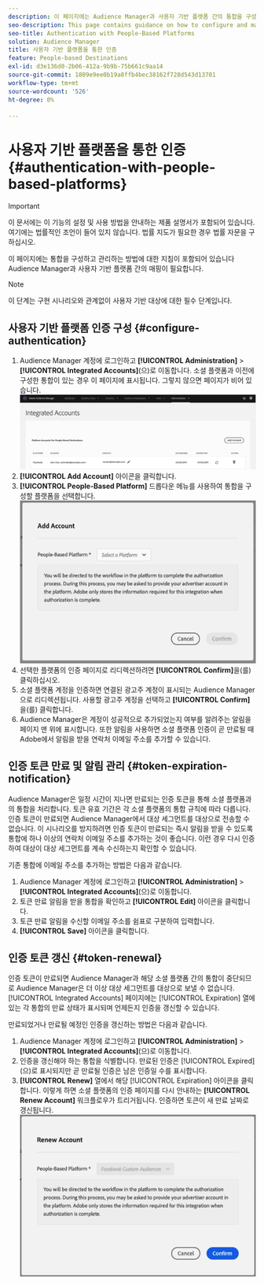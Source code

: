 ```yaml
---
description: 이 페이지에는 Audience Manager과 사용자 기반 플랫폼 간의 통합을 구성하고 관리하는 방법에 대한 지침이 포함되어 있습니다.
seo-description: This page contains guidance on how to configure and manage the integration between Audience Manager and people-based platforms.
seo-title: Authentication with People-Based Platforms
solution: Audience Manager
title: 사용자 기반 플랫폼을 통한 인증
feature: People-based Destinations
exl-id: d3e136d0-2b06-412a-9b9b-75b661c9aa14
source-git-commit: 1809e9ee0b19a8ffb4bec38162f728d543d13701
workflow-type: tm+mt
source-wordcount: '526'
ht-degree: 0%

---
```



# 사용자 기반 플랫폼을 통한 인증 {#authentication-with-people-based-platforms}

>[!IMPORTANT]
>이 문서에는 이 기능의 설정 및 사용 방법을 안내하는 제품 설명서가 포함되어 있습니다. 여기에는 법률적인 조언이 들어 있지 않습니다. 법률 지도가 필요한 경우 법률 자문을 구하십시오.

이 페이지에는 통합을 구성하고 관리하는 방법에 대한 지침이 포함되어 있습니다
Audience Manager과 사용자 기반 플랫폼 간의 매핑이 필요합니다.

>[!NOTE]
>이 단계는 구현 시나리오와 관계없이 사용자 기반 대상에 대한 필수 단계입니다.

## 사용자 기반 플랫폼 인증 구성 {#configure-authentication}

1. Audience Manager 계정에 로그인하고 **[!UICONTROL Administration]** > **[!UICONTROL Integrated Accounts]**(으)로 이동합니다. 소셜 플랫폼과 이전에 구성한 통합이 있는 경우 이 페이지에 표시됩니다. 그렇지 않으면 페이지가 비어 있습니다.
   ![사용자 기반 통합](assets/pbd-config.png)
2. **[!UICONTROL Add Account]** 아이콘을 클릭합니다.
3. **[!UICONTROL People-Based Platform]** 드롭다운 메뉴를 사용하여 통합을 구성할 플랫폼을 선택합니다.
   ![사용자 기반 플랫폼](assets/pbd-add.png)
4. 선택한 플랫폼의 인증 페이지로 리디렉션하려면 **[!UICONTROL Confirm]**&#x200B;을(를) 클릭하십시오.
5. 소셜 플랫폼 계정을 인증하면 연결된 광고주 계정이 표시되는 Audience Manager으로 리디렉션됩니다. 사용할 광고주 계정을 선택하고 **[!UICONTROL Confirm]**&#x200B;을(를) 클릭합니다.
6. Audience Manager은 계정이 성공적으로 추가되었는지 여부를 알려주는 알림을 페이지 맨 위에 표시합니다. 또한 알림을 사용하면 소셜 플랫폼 인증이 곧 만료될 때 Adobe에서 알림을 받을 연락처 이메일 주소를 추가할 수 있습니다.

## 인증 토큰 만료 및 알림 관리 {#token-expiration-notification}

Audience Manager은 일정 시간이 지나면 만료되는 인증 토큰을 통해 소셜 플랫폼과의 통합을 처리합니다. 토큰 유효 기간은 각 소셜 플랫폼의 통합 규칙에 따라 다릅니다. 인증 토큰이 만료되면 Audience Manager에서 대상 세그먼트를 대상으로 전송할 수 없습니다. 이 시나리오를 방지하려면 인증 토큰이 만료되는 즉시 알림을 받을 수 있도록 통합에 하나 이상의 연락처 이메일 주소를 추가하는 것이 좋습니다. 이런 경우 다시 인증하여 대상이 대상 세그먼트를 계속 수신하는지 확인할 수 있습니다.

기존 통합에 이메일 주소를 추가하는 방법은 다음과 같습니다.

1. Audience Manager 계정에 로그인하고 **[!UICONTROL Administration]** > **[!UICONTROL Integrated Accounts]**(으)로 이동합니다.
1. 토큰 만료 알림을 받을 통합을 확인하고 **[!UICONTROL Edit]** 아이콘을 클릭합니다.
1. 토큰 만료 알림을 수신할 이메일 주소를 쉼표로 구분하여 입력합니다.
1. **[!UICONTROL Save]** 아이콘을 클릭합니다.

## 인증 토큰 갱신 {#token-renewal}

인증 토큰이 만료되면 Audience Manager과 해당 소셜 플랫폼 간의 통합이 중단되므로 Audience Manager은 더 이상 대상 세그먼트를 대상으로 보낼 수 없습니다. [!UICONTROL Integrated Accounts] 페이지에는 [!UICONTROL Expiration] 열에 있는 각 통합의 만료 상태가 표시되며 언제든지 인증을 갱신할 수 있습니다.

만료되었거나 만료될 예정인 인증을 갱신하는 방법은 다음과 같습니다.
1. Audience Manager 계정에 로그인하고 **[!UICONTROL Administration]** > **[!UICONTROL Integrated Accounts]**(으)로 이동합니다.
1. 인증을 갱신해야 하는 통합을 식별합니다. 만료된 인증은 [!UICONTROL Expired]&#x200B;(으)로 표시되지만 곧 만료될 인증은 남은 인증일 수를 표시합니다.
1. **[!UICONTROL Renew]** 열에서 해당 [!UICONTROL Expiration] 아이콘을 클릭합니다. 이렇게 하면 소셜 플랫폼의 인증 페이지를 다시 안내하는 **[!UICONTROL Renew Account]** 워크플로우가 트리거됩니다. 인증하면 토큰이 새 만료 날짜로 갱신됩니다.
   ![pbd-renew](assets/pbd-renew.png)
